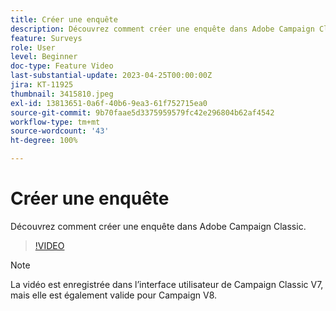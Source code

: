 ```yaml
---
title: Créer une enquête
description: Découvrez comment créer une enquête dans Adobe Campaign Classic.
feature: Surveys
role: User
level: Beginner
doc-type: Feature Video
last-substantial-update: 2023-04-25T00:00:00Z
jira: KT-11925
thumbnail: 3415810.jpeg
exl-id: 13813651-0a6f-40b6-9ea3-61f752715ea0
source-git-commit: 9b70faae5d3375959579fc42e296804b62af4542
workflow-type: tm+mt
source-wordcount: '43'
ht-degree: 100%

---
```


# Créer une enquête

Découvrez comment créer une enquête dans Adobe Campaign Classic.

>[!VIDEO](https://video.tv.adobe.com/v/3415810/?learn=on)

>[!NOTE]
>La vidéo est enregistrée dans l’interface utilisateur de Campaign Classic V7, mais elle est également valide pour Campaign V8.
